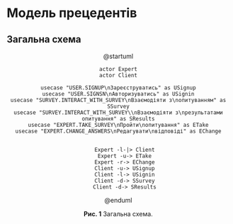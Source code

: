 # Модель прецедентів

## Загальна схема

<center>

@startuml

    actor Expert
    actor Client

    usecase "USER.SIGNUP\nЗареєструватиcь" as USignup
    usecase "USER.SIGNSN\nАвторизуватись" as USignin
    usecase "SURVEY.INTERACT_WITH_SURVEY\nВзаємодіяти з\nопитуванням" as SSurvey
    usecase "SURVEY.INTERACT_WITH_SURVEY\\nВзаємодіяти з\nрезультатами опитування" as SResults
    usecase "EXPERT.TAKE_SURVEY\nПройти\nопитування" as ETake
    usecase "EXPERT.CHANGE_ANSWERS\nРедагувати\nвідповіді" as EChange


        Expert -l-|> Client
        Expert -u-> ETake
        Expert -r-> EChange
        Client -u-> USignup
        Client -l-> USignin
        Client -d-> SSurvey
        Client -d-> SResults

@enduml

**Рис. 1** Загальна схема.

</center>
